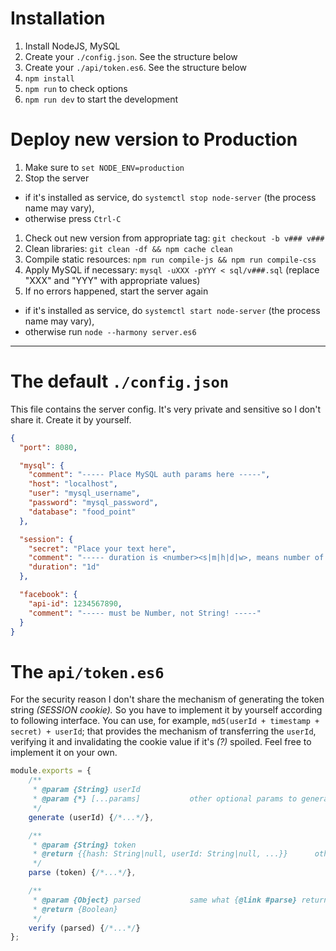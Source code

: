 # Installation
1. Install NodeJS, MySQL
1. Create your `./config.json`. See the structure below
1. Create your `./api/token.es6`. See the structure below
1. `npm install`
1. `npm run` to check options
1. `npm run dev` to start the development

# Deploy new version to Production
1. Make sure to `set NODE_ENV=production`
1. Stop the server
  - if it's installed as service, do `systemctl stop node-server` (the process name may vary),
  - otherwise press `Ctrl-C`
1. Check out new version from appropriate tag: `git checkout -b v### v###`
1. Clean libraries: `git clean -df && npm cache clean`
1. Compile static resources: `npm run compile-js && npm run compile-css`
1. Apply MySQL if necessary: `mysql -uXXX -pYYY < sql/v###.sql` (replace "XXX" and "YYY" with appropriate values)
1. If no errors happened, start the server again
  - if it's installed as service, do `systemctl start node-server` (the process name may vary),
  - otherwise run `node --harmony server.es6`

---

# The default `./config.json`
This file contains the server config. It's very private and sensitive so I don't share it. Create it by yourself.

```json
{
  "port": 8080,

  "mysql": {
    "comment": "----- Place MySQL auth params here -----",
    "host": "localhost",
    "user": "mysql_username",
    "password": "mysql_password",
    "database": "food_point"
  },

  "session": {
    "secret": "Place your text here",
    "comment": "----- duration is <number><s|m|h|d|w>, means number of seconds/.../days/weeks -----",
    "duration": "1d"
  },

  "facebook": {
    "api-id": 1234567890,
    "comment": "----- must be Number, not String! -----"
  }
}
```

# The `api/token.es6`
For the security reason I don't share the mechanism of generating the token string _(SESSION cookie)._ So you have to implement it by yourself according to following interface.
You can use, for example, `md5(userId + timestamp + secret) + userId`; that provides the mechanism of transferring the `userId`, verifying it and invalidating the cookie value if it's _(?)_ spoiled.
Feel free to implement it on your own.

```js
module.exports = {
    /**
     * @param {String} userId
     * @param {*} [...params]           other optional params to generate tokens from (e.g., `timestamp`)
     */
    generate (userId) {/*...*/},

    /**
     * @param {String} token
     * @return {{hash: String|null, userId: String|null, ...}}      other key-value pairs are welcome
     */
    parse (token) {/*...*/},

    /**
     * @param {Object} parsed           same what {@link #parse} returns
     * @return {Boolean}
     */
    verify (parsed) {/*...*/}
};
```
